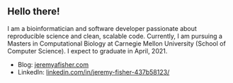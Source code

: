 ## Hello there!

I am a bioinformatician and software developer passionate about reproducible science and clean, scalable code. Currently, I am pursuing a Masters in Computational Biology at Carnegie Mellon University (School of Computer Science). I expect to graduate in April, 2021.

- Blog: [jeremyafisher.com](https://www.jeremyafisher.com)
- LinkedIn: [linkedin.com/in/jeremy-fisher-437b58123/](https://www.linkedin.com/in/jeremy-fisher-437b58123/)
